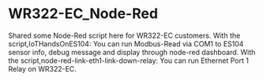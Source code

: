 # WR322-EC_Node-Red
Shared some Node-Red script here for WR322-EC customers.
With the script,IoTHandsOnES104: You can run Modbus-Read via COM1 to ES104 sensor info, debug message and display through node-red dashboard.
With the script,node-red-link-eth1-link-down-relay: You can run Ethernet Port 1 Relay on WR322-EC. 

